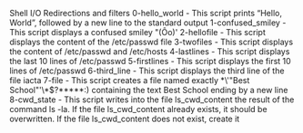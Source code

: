Shell I/O Redirections and filters
0-hello_world - This script prints “Hello, World”, followed by a new line to the standard output
1-confused_smiley - This script displays a confused smiley "(Ôo)'
2-hellofile - This script displays the content of the /etc/passwd file
3-twofiles - This script displays the content of /etc/passwd and /etc/hosts
4-lastlines - This script displays the last 10 lines of /etc/passwd
5-firstlines - This script displays the first 10 lines of /etc/passwd
6-third_line - This script displays the third line of the file iacta
7-file - This script creates a file named exactly \*\\'"Best School"\'\\*$\?\*\*\*\*\*:) containing the text Best School ending by a new line
8-cwd_state - This script writes into the file ls_cwd_content the result of the command ls -la. If the file ls_cwd_content already exists, it should be overwritten. If the file ls_cwd_content does not exist, create it

